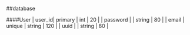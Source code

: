 ##database 

####User
| user_id| primary | int | 20 |
| password |  | string | 80 |
| email | unique | string | 120 |
| uuid | | string | 80 |

